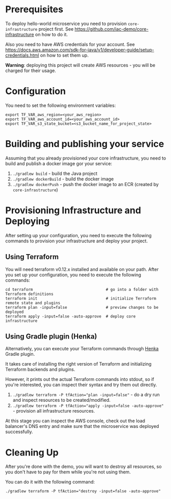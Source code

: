 # Prerequisites

To deploy hello-world microservice you need to provision `core-infrastructure` project first. 
See https://github.com/iac-demo/core-infrastructure on how to do it.

Also you need to have AWS credentials for your account.
See https://docs.aws.amazon.com/sdk-for-java/v1/developer-guide/setup-credentials.html on how to set them up.

**Warning**: deploying this project will create AWS resources - you will be charged for their usage.

# Configuration

You need to set the following environment variables:
```
export TF_VAR_aws_region=<your_aws_region>
export TF_VAR_aws_account_id=<your_aws_account_id> 
export TF_VAR_s3_state_bucket=<s3_bucket_name_for_project_state>
```

# Building and publishing your service 
Assuming that you already provisioned your core infrastructure, you need to build and publish a docker image gor your service:

1. `./gradlew build` - build the Java project
2. `./gradlew dockerBuild` - build the docker image
3. `./gradlew dockerPush` - push the docker image to an ECR (created by `core-infrastructure`)


# Provisioning Infrastructure and Deploying
After setting up your configuration, you need to execute the following commands to provision your infrastructure and deploy your project.

## Using Terraform
You will need terraform v0.12.x installed and available on your path.
After you set up your configuration, you need to execute the following commands:

```
cd terraform                                # go into a folder with Terraform definitions
terraform init                              # initialize Terraform remote state and plugins
terraform plan -input=false                 # preview changes to be deployed
terraform apply -input=false -auto-approve  # deploy core infrastructure
```

## Using Gradle plugin (Henka)
Alternatively, you can execute your Terraform commands
through [Henka](https://github.com/roku-oss/henka) Gradle plugin.

It takes care of installing the right version of Terraform and initializing Terraform backends and plugins.

However, it prints out the actual Terraform commands into stdout, so if you're interested, you can inspect
their syntax and try them out directly.

1. `./gradlew terraform -P tfAction="plan -input=false"` - do a dry run and inspect resources to be created/modified.
2. `./gradlew terraform -P tfAction="apply -input=false -auto-approve"` - provision all infrastructure resources.

At this stage you can inspect the AWS console, check out the load balancer's DNS entry and make sure that
the microservice was deployed successfully.

# Cleaning Up

After you're done with the demo, you will want to destroy all resources,
so you don't have to pay for them while you're not using them.

You can do it with the following command:

```./gradlew terraform -P tfAction="destroy -input=false -auto-approve"```
